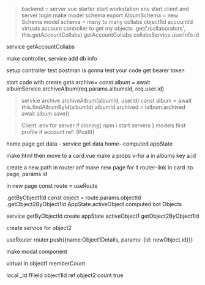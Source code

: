 >backend = server
vue starter
start workstation 
env
start client and server
login
make model schema export AlbumSchema = new Schema
>model schema = many to many collabs
object1id
accountId 
virtuals
>account controller to get my objects
.get('/collaborators', this.getAccountCollabs)
getAccountCollabs
collabsService userInfo.id

service getAccountCollabs


make controller, service 
add db info

setup controller
test postman is gonna test your code
get bearer token

start code with create
gets
archive=
const album = await albumService.archiveAlbum(req.params.albumsId, req.user.id)

>service archive
archiveAlbum(albumId, userId)
const album = await this.findAlbumById(albumId)
albumId.archived = !album.archived
await album.save()



>Client
.env for server
if cloning{
npm i
start servers
}
models first
profile if account  ref: (PostIt) 

home page
get data - service get data
home- computed appState

make html then move to a card.vue make a props 
v-for a in albums key a.id

create a new path in router anf make new page for it
router-link in card :to page, params id

in new page 
const route = useRoute

.getByObject1Id
const object = route.params.objectId
.getObject2ByObject1Id
AppState.activeObject
computed bot Objects


service
getByObjectId
create appState activeObject1
getObject2ByObject1Id


create service for object2

useRouter
router.push({name:Object1Details, params: {id: newObject.id}})

make modal component



virtual in object1
memberCount

local _id
fField object1Id
ref object2
count true


